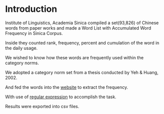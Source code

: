 # Introduction

Institute of Linguistics, Academia Sinica compiled a set(93,826) of Chinese words from paper works and made a Word List with Accumulated Word Frequency in Sinica Corpus.

Inside they counted rank, frequency, percent and cumulation of the word in the daily usage.

We wished to know how these words are frequently used within the category norms.

We adopted a category norm set from a thesis conducted by Yeh & Huang, 2002.

And fed the words into the [website](http://elearning.ling.sinica.edu.tw/CWordfreq.html) to extract the frequency.

With use of [regular expression](https://docs.python.org/3/howto/regex.html#regex-howto) to accomplish the task.

Results were exported into csv files.
